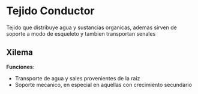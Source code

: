 # Tejido Conductor

Tejido que distribuye agua y sustancias organicas, ademas sirven de soporte a modo de esqueleto y tambien transportan senales

## Xilema

**Funciones**:
- Transporte de agua y sales provenientes de la raiz
- Soporte mecanico, en especial en aquellas con crecimiento secundario